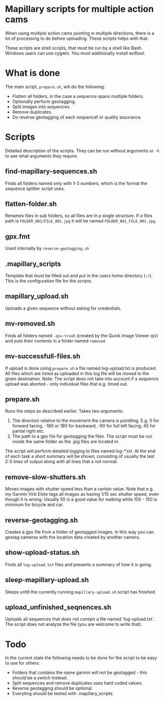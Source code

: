 Mapillary scripts for multiple action cams
==========================================

When using multiple action cams pointing in multiple directions, there is a lot of processing to do before uploading.
These scripts helps with that.

These scripts are shell scripts, that must be run by a shell like Bash.
Windows users can use cygwin.
You must additionally install exiftool.

What is done
============
The main script, `prepare.sh`, will do the following:
* Flatten all folders, in the case a sequence spans multiple folders.
* Optionally perform geotagging.
* Split images into sequences.
* Remove duplicates.
* Do reverse geotagging of each sequencef or quality assurance.

Scripts
=======
Detailed description of the scripts. They can be run without arguments or `-h `to see what arguments they require.

find-mapillary-sequences.sh
---------------------------
Finds all folders named only with 1-3 numbers, which is the format the sequence splitter script uses.

flatten-folder.sh
-----------------
Renames files in sub folders, so all files are in a single structure. If a files path is `FOLDER_001/FILE_001.jpg` it will be named `FOLDER_001_FILE_001.jpg`.

gpx.fmt
-------
Used internally by `reverse-geotagging.sh`

.mapillary_scripts
------------------
Template that must be filled out and put in the users home directory (`~/`). This is the configuration file for the scripts.

mapillary_upload.sh
-------------------
Uploads a given sequence without asking for credentials.

mv-removed.sh
-------------
Finds all folders named `.qiv-trash` (created by the Quick Image Viewer qiv) and puts their contents in a folder named `removed`.

mv-successfull-files.sh
-----------------------
If upload is done using `prepare.sh` a file named log-upload.txt is produced. All files which are listed as uploaded in this log file will be moved to the given destination.
Note: The script does not take into account if a sequence upload was aborted - only individual files that e.g. timed out.

prepare.sh
----------
Runs the steps as described earlier. Takes two arguments:
1. The direction relative to the movement the camera is pointting. E.g. 0 for forward facing, -180 or 180 for backward, -90 for full left facing, 45 for partial right etc.
2. The path to a gpx file for geotagging the files.
The script must be run inside the same folder as the .jpg files are located in.

The script will perform detailed logging to files named log-*.txt. At the end of each task a short summary will be shown, consisting of usually the last 2-5 lines of output along with all lines that a not normal.

remove-slow-shutters.sh
-----------------------
Moves images with shutter speed less than a certain value.
Note that e.g. my Garmin Virb Elete tags all images as having 1/15 sec shutter speed, even though it is wrong.
Usually 50 is a good value for walking while 100 - 150 is minimum for bicycle and car.

reverse-geotagging.sh
---------------------
Creates a gpx file from a folder of geotagged images. In this way you can geotag cameras with the location data created by another camera.

show-upload-status.sh
---------------------
Finds all `log-upload.txt` files and presents a summary of how it is going.

sleep-mapillary-upload.sh
-------------------------
Sleeps untill the currently running `mapillary-upload.sh` script has finished.

upload_unfinished_seqnences.sh
------------------------------
Uploads all sequences that does not contain a file named 'log-upload.txt`. The script does not analyze the file (you are welcome to write that).

Todo
====
In the current state the following needs to be done for the script to be easy to use for others:
* Folders that contains the name garmin will not be geotagged - this should be a switch instead.
* Split sequences and remove duplicates uses hard coded values.
* Reverse geotagging should be optional.
* Everyting should be tested with .mapillary_scripts.

